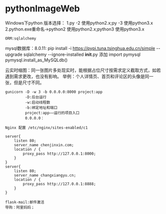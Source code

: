 # pythonImageWeb
Windows下python 版本选择：
    1.py -2 使用python2.x;py -3 使用python3.x
    2.python.exe重命名->python2 使用python2.x;python3 使用python3.x

    ORM:sqlalchemy
mysql数据库：8.0.11:
    pip install -i https://pypi.tuna.tsinghua.edu.cn/simple --upgrade sqlalchemy --ignore-installed
    __init__.py 添加
        import pymysql
        pymysql.install_as_MySQLdb()

云实时缩图：同一张图片多处现实时，能根据占位尺寸按需求定义截取方式，如若遇到需求更改，也没有影响。
    举例：个人详情页、首页和评论区的头像是同一张，但是尺寸不同。

    gunicorn -D -w 3 -b 0.0.0.0:8000 project:app
             -D:后台运行
             -w:启动线程数
             -b:绑定地址和端口
             project:app——运行的项目入口
             0.0.0.0：

    Nginx 配置 /etc/nginx/sites-enabled/c1

    server{
        listen 80;
        server_name chenjinxin.com;
        location / {
            proxy_pass http://127.0.0.1:8000;
        }
    }
    server{
        listen 80;
        server_name changxiangyu.cn;
        location / {
            proxy_pass http://127.0.0.1:8888;
        }
    }

    flask-mail:邮件激活
    导购：阿里妈妈；
